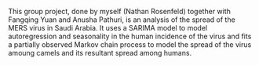 This group project, done by myself (Nathan Rosenfeld) together with Fangqing Yuan and Anusha Pathuri, is an analysis
of the spread of the MERS virus in Saudi Arabia. It uses a SARIMA model to model autoregression and seasonality in the
human incidence of the virus and  fits a partially observed Markov chain process to model the spread of the virus amoung
camels and its resultant spread among humans.
